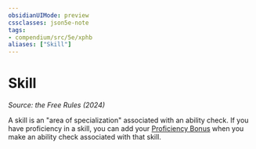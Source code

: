 ```yaml
---
obsidianUIMode: preview
cssclasses: json5e-note
tags:
- compendium/src/5e/xphb
aliases: ["Skill"]
---
```

# Skill
*Source: the Free Rules (2024)* 

A skill is an "area of specialization" associated with an ability check. If you have proficiency in a skill, you can add your [Proficiency Bonus](rules/variant-rules/proficiency-xphb.md) when you make an ability check associated with that skill.